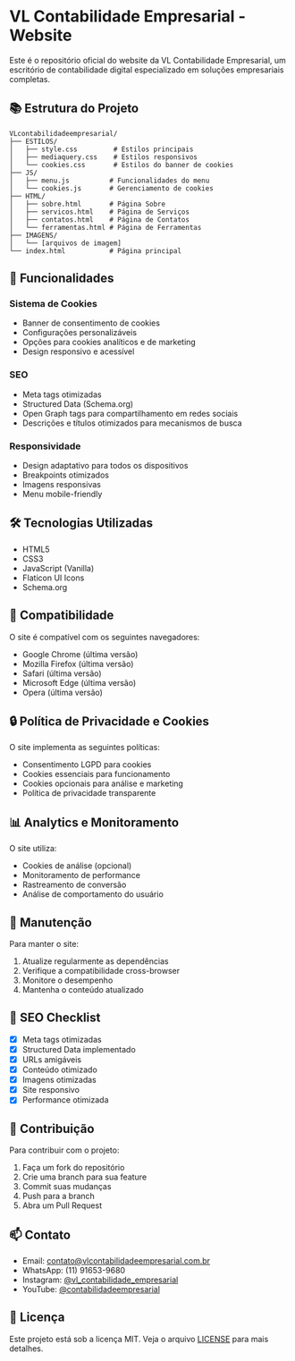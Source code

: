 # VL Contabilidade Empresarial - Website

Este é o repositório oficial do website da VL Contabilidade Empresarial, um escritório de contabilidade digital especializado em soluções empresariais completas.

## 📚 Estrutura do Projeto

```
VLcontabilidadeempresarial/
├── ESTILOS/
│   ├── style.css         # Estilos principais
│   ├── mediaquery.css    # Estilos responsivos
│   └── cookies.css       # Estilos do banner de cookies
├── JS/
│   ├── menu.js          # Funcionalidades do menu
│   └── cookies.js       # Gerenciamento de cookies
├── HTML/
│   ├── sobre.html       # Página Sobre
│   ├── servicos.html    # Página de Serviços
│   ├── contatos.html    # Página de Contatos
│   └── ferramentas.html # Página de Ferramentas
├── IMAGENS/
│   └── [arquivos de imagem]
└── index.html           # Página principal
```

## 🚀 Funcionalidades

### Sistema de Cookies
- Banner de consentimento de cookies
- Configurações personalizáveis
- Opções para cookies analíticos e de marketing
- Design responsivo e acessível

### SEO
- Meta tags otimizadas
- Structured Data (Schema.org)
- Open Graph tags para compartilhamento em redes sociais
- Descrições e títulos otimizados para mecanismos de busca

### Responsividade
- Design adaptativo para todos os dispositivos
- Breakpoints otimizados
- Imagens responsivas
- Menu mobile-friendly

## 🛠️ Tecnologias Utilizadas

- HTML5
- CSS3
- JavaScript (Vanilla)
- Flaticon UI Icons
- Schema.org

## 📱 Compatibilidade

O site é compatível com os seguintes navegadores:
- Google Chrome (última versão)
- Mozilla Firefox (última versão)
- Safari (última versão)
- Microsoft Edge (última versão)
- Opera (última versão)

## 🔒 Política de Privacidade e Cookies

O site implementa as seguintes políticas:
- Consentimento LGPD para cookies
- Cookies essenciais para funcionamento
- Cookies opcionais para análise e marketing
- Política de privacidade transparente

## 📊 Analytics e Monitoramento

O site utiliza:
- Cookies de análise (opcional)
- Monitoramento de performance
- Rastreamento de conversão
- Análise de comportamento do usuário

## 🔧 Manutenção

Para manter o site:
1. Atualize regularmente as dependências
2. Verifique a compatibilidade cross-browser
3. Monitore o desempenho
4. Mantenha o conteúdo atualizado

## 📝 SEO Checklist

- [x] Meta tags otimizadas
- [x] Structured Data implementado
- [x] URLs amigáveis
- [x] Conteúdo otimizado
- [x] Imagens otimizadas
- [x] Site responsivo
- [x] Performance otimizada

## 🤝 Contribuição

Para contribuir com o projeto:
1. Faça um fork do repositório
2. Crie uma branch para sua feature
3. Commit suas mudanças
4. Push para a branch
5. Abra um Pull Request

## 📫 Contato

- Email: contato@vlcontabilidadeempresarial.com.br
- WhatsApp: (11) 91653-9680
- Instagram: [@vl_contabilidade_empresarial](https://www.instagram.com/vl_contabilidade_empresarial/)
- YouTube: [@contabilidadeempresarial](https://www.youtube.com/@contabilidadeempresarial)

## 📄 Licença

Este projeto está sob a licença MIT. Veja o arquivo [LICENSE](LICENSE) para mais detalhes.